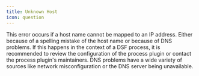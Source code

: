 ```yaml
---
title: Unknown Host
icon: question
---
```


This error occurs if a host name cannot be mapped to an IP address. Either because of a spelling mistake of the host name or because of DNS problems. If this happens in the context of a DSF process, it is recommended to review the configuration of the process plugin or contact the process plugin's maintainers. DNS problems have a wide variety of sources like network misconfiguration or the DNS server being unavailable.